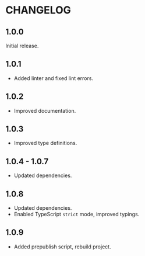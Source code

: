 # CHANGELOG

## 1.0.0

Initial release.

## 1.0.1

- Added linter and fixed lint errors.

## 1.0.2

- Improved documentation.

## 1.0.3

- Improved type definitions.

## 1.0.4 - 1.0.7

- Updated dependencies.

## 1.0.8

- Updated dependencies.
- Enabled TypeScript `strict` mode, improved typings.

## 1.0.9

- Added prepublish script, rebuild project.
